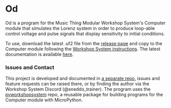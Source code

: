# Od

Od is a program for the Music Thing Modular Workshop System's Computer
module that simulates the Lorenz system in order to produce loop-able 
control voltage and pulse signals that display sensitivity to initial conditions.

To use, download the latest .uf2 file from the 
[release page](https://github.com/MJLMills/mtmws_od/releases)
and copy to the Computer module following the 
[Workshop System instructions](https://www.musicthing.co.uk/Computer_Program_Cards/).
The latest documentation is available 
[here](https://github.com/MJLMills/mtmws_od/blob/main/docs/od.pdf).

### Issues and Contact
This project is developed and documented in
[a separate repo](https://github.com/MJLMills/mtmws_od), issues and feature 
requests can be raised there, or by finding the author via the Workshop System 
Discord (@sneddo_trainer). The program uses the 
[pyworkshopsystem](https://github.com/MJLMills/pyworkshopsystem) repo, a
reusable package for building programs for the Computer module with 
MicroPython.

